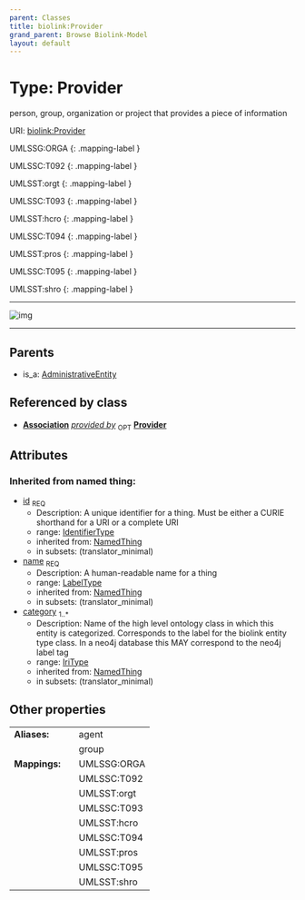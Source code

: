 ```yaml
---
parent: Classes
title: biolink:Provider
grand_parent: Browse Biolink-Model
layout: default
---
```


# Type: Provider


person, group, organization or project that provides a piece of information

URI: [biolink:Provider](https://w3id.org/biolink/vocab/Provider)

UMLSSG:ORGA
{: .mapping-label }

UMLSSC:T092
{: .mapping-label }

UMLSST:orgt
{: .mapping-label }

UMLSSC:T093
{: .mapping-label }

UMLSST:hcro
{: .mapping-label }

UMLSSC:T094
{: .mapping-label }

UMLSST:pros
{: .mapping-label }

UMLSSC:T095
{: .mapping-label }

UMLSST:shro
{: .mapping-label }


---

![img](http://yuml.me/diagram/nofunky;dir:TB/class/\[Association]-%20provided%20by%200..1>\[Provider&#124;id(i):identifier_type;name(i):label_type;category(i):iri_type%20%2B],%20\[AdministrativeEntity]^-\[Provider])

---


## Parents

 *  is_a: [AdministrativeEntity](AdministrativeEntity.md)

## Referenced by class

 *  **[Association](Association.md)** *[provided by](provided_by.md)*  <sub>OPT</sub>  **[Provider](Provider.md)**

## Attributes


### Inherited from named thing:

 * [id](id.md)  <sub>REQ</sub>
    * Description: A unique identifier for a thing. Must be either a CURIE shorthand for a URI or a complete URI
    * range: [IdentifierType](types/IdentifierType.md)
    * inherited from: [NamedThing](NamedThing.md)
    * in subsets: (translator_minimal)
 * [name](name.md)  <sub>REQ</sub>
    * Description: A human-readable name for a thing
    * range: [LabelType](types/LabelType.md)
    * inherited from: [NamedThing](NamedThing.md)
    * in subsets: (translator_minimal)
 * [category](category.md)  <sub>1..*</sub>
    * Description: Name of the high level ontology class in which this entity is categorized. Corresponds to the label for the biolink entity type class. In a neo4j database this MAY correspond to the neo4j label tag
    * range: [IriType](types/IriType.md)
    * inherited from: [NamedThing](NamedThing.md)
    * in subsets: (translator_minimal)

## Other properties

|  |  |  |
| --- | --- | --- |
| **Aliases:** | | agent |
|  | | group |
| **Mappings:** | | UMLSSG:ORGA |
|  | | UMLSSC:T092 |
|  | | UMLSST:orgt |
|  | | UMLSSC:T093 |
|  | | UMLSST:hcro |
|  | | UMLSSC:T094 |
|  | | UMLSST:pros |
|  | | UMLSSC:T095 |
|  | | UMLSST:shro |

